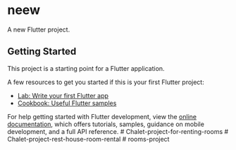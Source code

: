 # neew

A new Flutter project.

## Getting Started

This project is a starting point for a Flutter application.

A few resources to get you started if this is your first Flutter project:

- [Lab: Write your first Flutter app](https://docs.flutter.dev/get-started/codelab)
- [Cookbook: Useful Flutter samples](https://docs.flutter.dev/cookbook)

For help getting started with Flutter development, view the
[online documentation](https://docs.flutter.dev/), which offers tutorials,
samples, guidance on mobile development, and a full API reference.
#   C h a l e t - p r o j e c t - f o r - r e n t i n g - r o o m s  
 #   C h a l e t - p r o j e c t - r e s t - h o u s e - r o o m - r e n t a l  
 #   r o o m s - p r o j e c t  
 